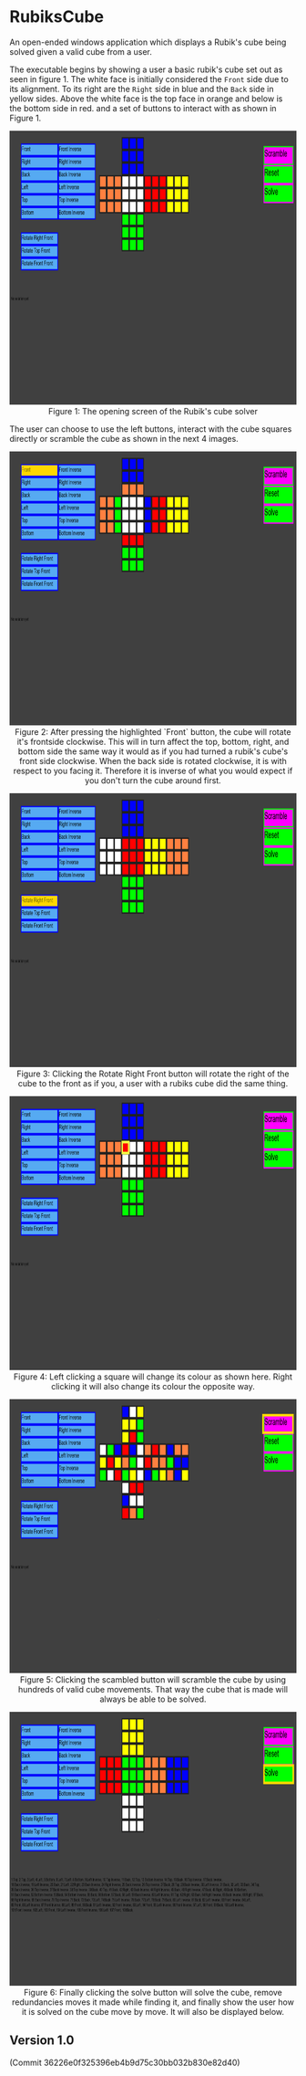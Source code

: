 # RubiksCube
An open-ended windows application which displays a Rubik's cube being solved given a valid cube from a user.

The executable begins by showing a user a basic rubik's cube set out as seen in figure 1. The white face is initially considered the `Front` side due to its alignment. To its right are the `Right` side in blue and the `Back` side in yellow sides. Above the white face is the top face in orange and below is the bottom side in red. and a set of buttons to interact with as shown in Figure 1.

<p align="center">
  <img width="640" height="480" src="initScreen.png"><br />
  Figure 1: The opening screen of the Rubik's cube solver
</p>
The user can choose to use the left buttons, interact with the cube squares directly or scramble the cube as shown in the next 4 images.
<p align="center">
  <img width="640" height="480" src="clickFront.png"><br />
  Figure 2: After pressing the highlighted `Front` button, the cube will rotate it's frontside clockwise. This will in turn affect the top, bottom, right, and bottom side the same way it would as if you had turned a rubik's cube's front side clockwise. When the back side is rotated clockwise, it is with respect to you facing it. Therefore it is inverse of what you would expect if you don't turn the cube around first.
</p>
<p align="center">
  <img width="640" height="480" src="rotateRightFront.png"><br />
  Figure 3: Clicking the Rotate Right Front button will rotate the right of the cube to the front as if you, a user with a rubiks cube did the same thing.
</p>
<p align="center">
  <img width="640" height="480" src="leftClickSquare.png"><br />
  Figure 4: Left clicking a square will change its colour as shown here. Right clicking it will also change its colour the opposite way.
</p>
<p align="center">
  <img width="640" height="480" src="scrambled.png"><br />
  Figure 5: Clicking the scambled button will scramble the cube by using hundreds of valid cube movements. That way the cube that is made will always be able to be solved.
</p>
<p align="center">
  <img width="640" height="480" src="afterSolving.png"><br />
  Figure 6: Finally clicking the solve button will solve the cube, remove redundancies moves it made while finding it, and finally show the user how it is solved on the cube move by move. It will also be displayed below.
</p>

## Version 1.0 
(Commit 36226e0f325396eb4b9d75c30bb032b830e82d40)
